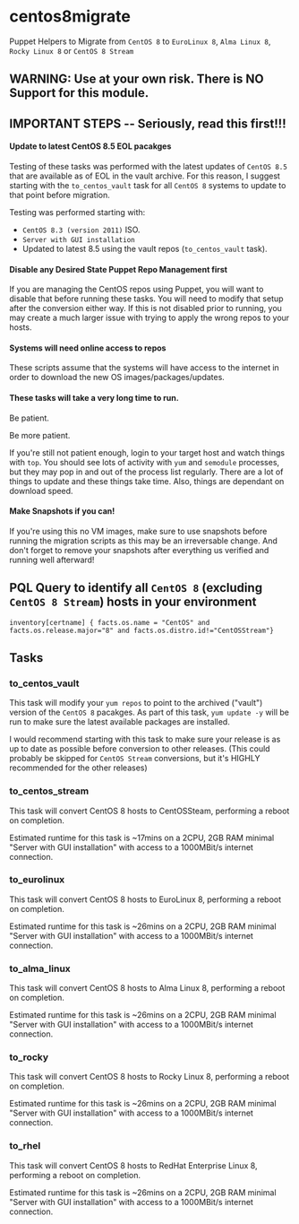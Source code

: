 # centos8migrate

Puppet Helpers to Migrate from `CentOS 8` to `EuroLinux 8`, `Alma Linux 8`, `Rocky Linux 8` or `CentOS 8 Stream`

## WARNING: Use at your own risk. There is NO Support for this module.

## IMPORTANT STEPS -- Seriously, read this first!!!

#### Update to latest CentOS 8.5 EOL pacakges

Testing of these tasks was performed with the latest updates of `CentOS 8.5` that are available as of EOL in the vault archive.
For this reason, I suggest starting with the `to_centos_vault` task for all `CentOS 8` systems to update to that point before migration.

Testing was performed starting with:
- `CentOS 8.3 (version 2011)` ISO.
- `Server with GUI installation`
- Updated to latest 8.5 using the vault repos (`to_centos_vault` task).

#### Disable any Desired State Puppet Repo Management first 
If you are managing the CentOS repos using Puppet, you will want to disable that before running these tasks. You will need to modify that setup after the conversion either way. 
If this is not disabled prior to running, you may create a much larger issue with trying to apply the wrong repos to your hosts.


#### Systems will need online access to repos
These scripts assume that the systems will have access to the internet in order to download the new OS images/packages/updates.

#### These tasks will take a very long time to run.

Be patient.

Be more patient.

If you're still not patient enough, login to your target host and watch things with `top`. You should see lots of activity with `yum` and `semodule` processes, but they may pop in and out of the process list regularly. There are a lot of things to update and these things take time. Also, things are dependant on download speed.

#### Make Snapshots if you can!

If you're using this no VM images, make sure to use snapshots before running the migration scripts as this may be an irreversable change.
And don't forget to remove your snapshots after everything us verified and running well afterward!



## PQL Query to identify all `CentOS 8` (excluding `CentOS 8 Stream`) hosts in your environment

```inventory[certname] { facts.os.name = "CentOS" and facts.os.release.major="8" and facts.os.distro.id!="CentOSStream"}```

## Tasks

### to_centos_vault

This task will modify your `yum repos` to point to the archived ("vault") version of the `CentOS 8` pacakges.
As part of this task, `yum update -y` will be run to make sure the latest available packages are installed.  

I would recommend starting with this task to make sure your release is as up to date as possible before conversion to other releases.
(This could probably be skipped for `CentOS Stream` conversions, but it's HIGHLY recommended for the other releases)

### to_centos_stream

This task will convert CentOS 8 hosts to CentOSSteam, performing a reboot on completion.

Estimated runtime for this task is ~17mins on a 2CPU, 2GB RAM minimal "Server with GUI installation" with access to a 1000MBit/s internet connection.


### to_eurolinux

This task will convert CentOS 8 hosts to EuroLinux 8, performing a reboot on completion.

Estimated runtime for this task is ~26mins on a 2CPU, 2GB RAM minimal "Server with GUI installation" with access to a 1000MBit/s internet connection.


### to_alma_linux

This task will convert CentOS 8 hosts to Alma Linux 8, performing a reboot on completion.

Estimated runtime for this task is ~26mins on a 2CPU, 2GB RAM minimal "Server with GUI installation" with access to a 1000MBit/s internet connection.


### to_rocky

This task will convert CentOS 8 hosts to Rocky Linux 8, performing a reboot on completion.

Estimated runtime for this task is ~26mins on a 2CPU, 2GB RAM minimal "Server with GUI installation" with access to a 1000MBit/s internet connection.

### to_rhel

This task will convert CentOS 8 hosts to RedHat Enterprise Linux 8, performing a reboot on completion.

Estimated runtime for this task is ~26mins on a 2CPU, 2GB RAM minimal "Server with GUI installation" with access to a 1000MBit/s internet connection.

